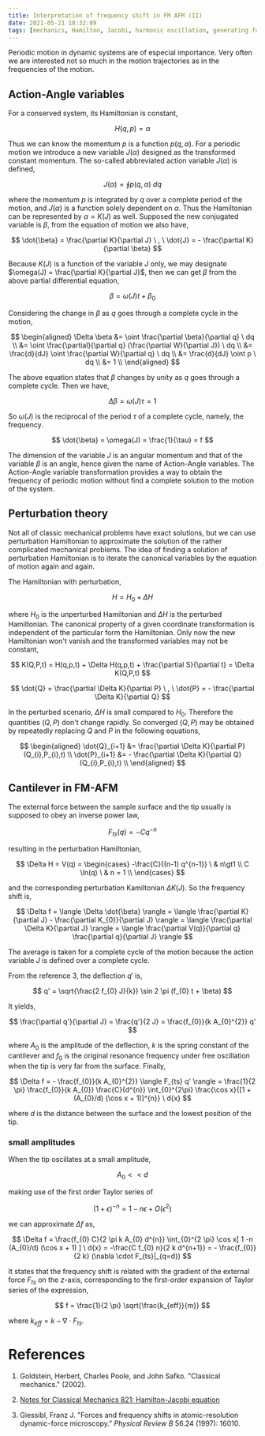 ```yaml
---
title: Interpretation of frequency shift in FM AFM (II)
date: 2021-05-21 18:32:09
tags: [mechanics, Hamilton, Jacobi, harmonic oscillation, generating function, AFM, transformation, perturbation]
---
```


Periodic motion in dynamic systems are of especial importance. Very often we are interested not so much in the motion trajectories as in the frequencies of the motion.

<!--more-->

## Action-Angle variables

For a conserved system, its Hamiltonian is constant,

$$ H(q,p) = \alpha $$

Thus we can know the momentum $p$ is a function $p(q,\alpha)$. For a periodic motion we introduce a new variable $J(\alpha)$ designed as the transformed constant momentum. The so-called abbreviated action variable $J(\alpha)$ is defined,

$$ J(\alpha) = \oint p(q,\alpha) \ dq $$

where the momentum $p$ is integrated by $q$ over a complete period of the motion, and $J(\alpha)$ is a function solely dependent on $\alpha$. Thus the Hamiltonian can be represented by $\alpha=K(J)$ as well. Supposed the new conjugated variable is $\beta$, from the equation of motion we also have,

$$ \dot{\beta} = \frac{\partial K}{\partial J} \ , \ \dot{J} = - \frac{\partial K}{\partial \beta} $$

Because $K(J)$ is a function of the variable $J$ only, we may designate $\omega(J) = \frac{\partial K}{\partial J}$, then we can get $\beta$ from the above partial differential equation,

$$ \beta = \omega(J) t + \beta_{0} $$

Considering the change in $\beta$ as $q$ goes through a complete cycle in the motion,

$$ \begin{aligned}
\Delta \beta &= \oint \frac{\partial \beta}{\partial q} \ dq \\
&= \oint \frac{\partial}{\partial q} (\frac{\partial W}{\partial J}) \ dq \\
&= \frac{d}{dJ} \oint \frac{\partial W}{\partial q} \ dq \\
&= \frac{d}{dJ} \oint p \ dq \\
&= 1 \\
\end{aligned}  $$

The above equation states that $\beta$ changes by unity as $q$ goes through a complete cycle. Then we have,

$$ \Delta \beta = \omega(J) \tau = 1 $$

So $\omega(J)$ is the reciprocal of the period $\tau$ of a complete cycle, namely, the frequency.

$$ \dot{\beta} = \omega(J) = \frac{1}{\tau} = f $$

The dimension of the variable $J$ is an angular momentum and that of the variable $\beta$ is an angle, hence given the name of Action-Angle variables. The Action-Angle variable transformation provides a way to obtain the frequency of periodic motion without find a complete solution to the motion of the system.

## Perturbation theory

Not all of classic mechanical problems have exact solutions, but we can use perturbation Hamiltonian to approximate the solution of the rather complicated mechanical problems. The idea of finding a solution of perturbation Hamiltonian is to iterate the canonical variables by the equation of motion again and again.

The Hamiltonian with perturbation,

$$ H = H_{0} + \Delta H $$

where $H_{0}$ is the unperturbed Hamiltonian and $\Delta H$ is the perturbed Hamiltonian. The canonical property of a given coordinate transformation is independent of the particular form the Hamiltonian. Only now the new Hamiltonian won't vanish and the transformed variables may not be constant,

$$ K(Q,P,t) = H(q,p,t) + \Delta H(q,p,t) + \frac{\partial S}{\partial t} = \Delta K(Q,P,t) $$

$$ \dot{Q} = \frac{\partial \Delta K}{\partial P} \ , \ \dot{P} = - \frac{\partial \Delta K}{\partial Q} $$

In the perturbed scenario, $\Delta H$ is small compared to $H_{0}$. Therefore the quantities $(Q,P)$ don't change rapidly. So converged $(Q,P)$ may be obtained by repeatedly replacing $Q$ and $P$ in the following equations,

$$ \begin{aligned}
\dot{Q}_{i+1} &= \frac{\partial \Delta K}{\partial P}(Q_{i},P_{i},t) \\
\dot{P}_{i+1} &= - \frac{\partial \Delta K}{\partial Q} (Q_{i},P_{i},t) \\
\end{aligned}  $$

## Cantilever in FM-AFM

The external force between the sample surface and the tip usually is supposed to obey an inverse power law,

$$ F_{ts}(q) = - C q^{-n} $$

resulting in the perturbation Hamiltonian,

$$ \Delta H = V(q) =
\begin{cases}
-\frac{C}{(n-1) q^{n-1}} \ & n\gt1 \\
C \ln(q) \ & n = 1 \\
\end{cases} $$

and the corresponding perturbation Kamiltonian $\Delta K(J)$. So the frequency shift is,

$$ \Delta f = \langle \Delta \dot{\beta} \rangle = \langle \frac{\partial K}{\partial J} - \frac{\partial K_{0}}{\partial J} \rangle = \langle \frac{\partial \Delta K}{\partial J} \rangle = \langle \frac{\partial V(q)}{\partial q} \frac{\partial q}{\partial J} \rangle $$

The average is taken for a complete cycle of the motion because  the action variable $J$ is defined over a complete cycle.

From the reference 3, the deflection $q'$ is,

$$ q' = \sqrt{\frac{2 f_{0} J}{k}} \sin 2 \pi (f_{0} t + \beta) $$

It yields,

$$ \frac{\partial q'}{\partial J} =  \frac{q'}{2 J} = \frac{f_{0}}{k A_{0}^{2}} q' $$

where $A_{0}$ is the amplitude of the deflection, $k$ is the spring constant of the cantilever and $f_{0}$ is the original resonance frequency under free oscillation when the tip is very far from the surface. Finally,

$$ \Delta f = - \frac{f_{0}}{k A_{0}^{2}}  \langle F_{ts} q' \rangle = \frac{1}{2 \pi} \frac{f_{0}}{k A_{0}} \frac{C}{d^{n}} \int_{0}^{2\pi} \frac{\cos x}{[1 + (A_{0}/d) (\cos x + 1)]^{n}} \ d{x} $$

where $d$ is the distance between the surface and the lowest position of the tip.

### small amplitudes

When the tip oscillates at a small amplitude,

$$ A_{0} << d $$

making use of the first order Taylor series of

$$ (1 + \epsilon)^{-n} = 1 - n \epsilon + O(\epsilon^{2}) $$

we can approximate $\Delta f$ as,

$$ \Delta f = \frac{f_{0} C}{2 \pi k A_{0} d^{n}} \int_{0}^{2 \pi} \cos x[ 1 -n (A_{0}/d) (\cos x + 1) ] \ d{x} = -\frac{C f_{0} n}{2 k d^{n+1}} = - \frac{f_{0}}{2 k} (\nabla \cdot F_{ts}|_{q=d}) $$

It states that the frequency shift is related with the gradient of the external force $F_{ts}$ on the $z$-axis, corresponding to the first-order expansion of Taylor series of the expression,

$$ f = \frac{1}{2 \pi} \sqrt{\frac{k_{eff}}{m}} $$

where $k_{eff} = k - \nabla \cdot F_{ts}$.

# References

1. Goldstein, Herbert, Charles Poole, and John Safko. "Classical mechanics." (2002).

2. [Notes for Classical Mechanics 821: Hamilton-Jacobi equation](https://www.asc.ohio-state.edu/mathur.16/821hj.pdf)

3. Giessibl, Franz J. "Forces and frequency shifts in atomic-resolution dynamic-force microscopy." *Physical Review B* 56.24 (1997): 16010.
